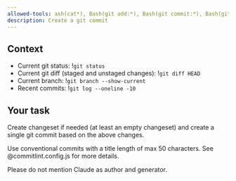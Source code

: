 ```yaml
---
allowed-tools: ash(cat*), Bash(git add:*), Bash(git commit:*), Bash(git log:*), Bash(git status:*), Bash(pnpm changeset:*)
description: Create a git commit
---
```


## Context

- Current git status: !`git status`
- Current git diff (staged and unstaged changes): !`git diff HEAD`
- Current branch: !`git branch --show-current`
- Recent commits: !`git log --oneline -10`

## Your task

Create changeset if needed (at least an empty changeset) and create a single git commit based on the above changes.

Use conventional commits with a title length of max 50 characters. See @commitlint.config.js for more details.

Please do not mention Claude as author and generator.
